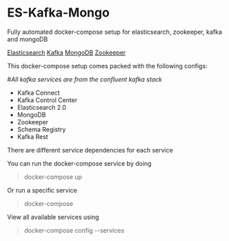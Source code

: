 # ES-Kafka-Mongo
Fully automated docker-compose setup for elasticsearch, zookeeper, kafka and mongoDB

[Elasticsearch](http://elastic.co/)
[Kafka](https://www.confluent.io/what-is-apache-kafka/)
[MongoDB](https://www.mongodb.com/)
[Zookeeper](https://zookeeper.apache.org/)

This docker-compose setup comes packed with the following configs:

#*All kafka services are from the confluent kafka stack*

 - Kafka Connect
 - Kafka Control Center
 - Elasticsearch 2.0
 - MongoDB
 - Zookeeper
 - Schema Registry
 - Kafka Rest
 
There are different service dependencies for each service 

You can run the docker-compose service by doing

> docker-compose up

Or run a specific service 

> docker-compose <service-name>

View all available services using

> docker-compose config --services
